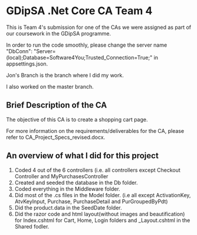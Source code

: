 # GDipSA .Net Core CA Team 4

This is Team 4's submission for one of the CAs we were assigned as part of our coursework in the GDipSA programme.

In order to run the code smoothly, please change the server name "DbConn": "Server=(local);Database=Software4You;Trusted_Connection=True;" in appsettings.json.

Jon's Branch is the branch where I did my work.

I also worked on the master branch.

## Brief Description of the CA

The objective of this CA is to create a shopping cart page.

For more information on the requirements/deliverables for the CA, please refer to CA_Project_Specs_revised.docx.

## An overview of what I did for this project

1) Coded 4 out of the 6 controllers (i.e. all controllers except Checkout Controller and MyPurchasesController
2) Created and seeded the database in the Db folder.
3) Coded everything in the Middleware folder.
4) Did most of the .cs files in the Model folder. (i.e all except ActivationKey, AtvKeyInput, Purchase, PurchaseDetail and PurGroupedByPdt)
5) Did the product.data in the SeedDate folder.
6) Did the razor code and html layout(without images and beautification) for Index.cshtml for Cart, Home, Login folders and _Layout.cshtml in the Shared fodler.
